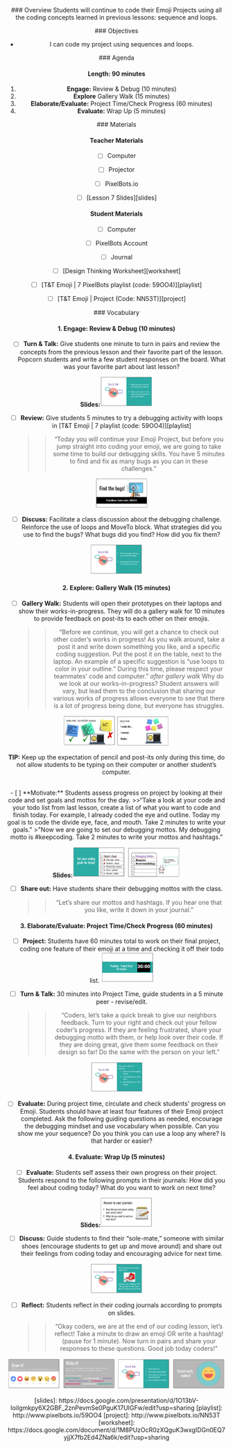 <header title='PixelBots Emoji' subtitle='Lesson 07: Project Time Continued'/>

<notable>

<iconp src='/icons/activity.png'>### Overview</iconp>
Students will continue to code their Emoji Projects using all the coding concepts learned in previous lessons: sequence and loops.

<iconp src='/icons/objectives.png'>### Objectives</iconp>
- I can code my project using sequences and loops.


<iconp src='/icons/agenda.png'>### Agenda</iconp>

#### Length: 90 minutes

1. **Engage:** Review & Debug  (10 minutes)
1. **Explore** Gallery Walk (15 minutes)
1. **Elaborate/Evaluate:** Project Time/Check Progress (60 minutes)
1. **Evaluate:** Wrap Up (5 minutes)



<note>

<iconp src='/icons/materials.png'>### Materials</iconp>

#### Teacher Materials
- [ ] Computer
- [ ] Projector
- [ ] PixelBots.io
- [ ] [Lesson 7 Slides][slides]



#### Student Materials
- [ ] Computer
- [ ] PixelBots Account
- [ ] Journal
- [ ] [Design Thinking Worksheet][worksheet]
- [ ] [T&T Emoji | 7 PixelBots playlist (code: 59OO4)][playlist]
- [ ] [T&T Emoji | Project (Code: NN53T)][project]


<iconp src='/icons/vocab.png'>### Vocabulary</iconp>



</note>
<pagebreak/>

#### 1. Engage: Review & Debug  (10 minutes)
- [ ] **Turn & Talk:** Give students one minute to turn in pairs and review the concepts from the previous lesson and their favorite part of the lesson. Popcorn students and write a few student responses on the board.
  <iconp type='question'>What was your favorite part about last lesson?</iconp>

<note>**Slides:**![slides](./images/turntalk.png)</note>

- [ ] **Review:** Give students 5 minutes to try a debugging activity with loops in [T&T Emoji | 7 playlist (code: 59OO4)][playlist]
  >>“Today you will continue your Emoji Project, but before you jump straight into coding your emoji, we are going to take some time to build our debugging skills. You have 5 minutes to find and fix as many bugs as you can in these challenges.”

  <note>![slides](./images/review.png)</note>
- [ ] **Discuss:** Facilitate a class discussion about the debugging challenge. Reinforce the use of loops and MoveTo block.
  <iconp type='question'>What strategies did you use to find the bugs?</iconp>
  <iconp type='question'>What bugs did you find? How did you fix them?</iconp>

<note>![slides](./images/discuss.png)</note>

#### 2. Explore: Gallery Walk (15 minutes)
- [ ] **Gallery Walk:** Students will open their prototypes on their laptops and show their works-in-progress. They will do a gallery walk for 10 minutes to provide feedback on post-its to each other on their emojis.
  >>“Before we continue, you will get a chance to check out other coder’s works in progress! As you walk around, take a post it and write down something you like, and a specific coding suggestion. Put the post it on the table, next to the laptop. An example of a specific suggestion is “use loops to color in your outline.” During this time, please respect your teammates’ code and computer.”
  *after gallery walk*
  <iconp type='question'>Why do we look at our works-in-progress?</iconp>
  <iconp type='answer'>Student answers will vary, but lead them to the conclusion that sharing our various works of progress allows everyone to see that there is a lot of progress being done, but everyone has struggles.</iconp>

<note>![slides](./images/walk.png)
![slides](./images/walk2.png)</note>

**TIP:** Keep up the expectation of pencil and post-its only during this time, do not allow students to be typing on their computer or another student’s computer.

<br/>
- [ ] **Motivate:** Students assess progress on project by looking at their code and set goals and mottos for the day.
  >>“Take a look at your code and your todo list from last lesson, create a list of what you want to code and finish today. For example, I already coded the eye and outline. Today my goal is to code the divide eye, face, and mouth. Take 2 minutes to write your goals."
  >"Now we are going to  set our debugging mottos. My debugging motto is #keepcoding.  Take 2 minutes to write your mottos and hashtags.”

  <note>**Slides:**![slides](./images/motivate.png)
  ![slides](./images/motivate2.png)</note>

- [ ] **Share out:** Have students share their debugging mottos with the class.
  >>“Let’s share our mottos and hashtags. If you hear one that you like, write it down in your journal.”

#### 3. Elaborate/Evaluate: Project Time/Check Progress (60 minutes)
- [ ] **Project:** Students have 60 minutes total to work on their final project, coding one feature of their emoji at a time and checking it off their todo list.
<note>![slides](./images/project.png)</note>

- [ ] **Turn & Talk:** 30 minutes into Project Time, guide students in a 5 minute peer - revise/edit.
  >>“Coders, let’s take a quick break to give our neighbors feedback. Turn to your right and check out your fellow coder’s progress. If they are feeling frustrated, share your debugging motto with them, or help look over their code. If they are doing great, give them some feedback on their design so far! Do the same with the person on your left.”

<note>![slides](./images/peerreview.png)</note>
- [ ] **Evaluate:** During project time, circulate and check students' progress on Emoji. Students should have at least four features of their Emoji project completed. Ask the following guiding questions as needed, encourage the debugging mindset and use vocabulary when possible.
  <iconp type='question'>Can you show me your sequence?</iconp>
  <iconp type='question'>Do you think you can use a loop any where? Is that harder or easier?</iconp>

#### 4. Evaluate: Wrap Up (5 minutes)
- [ ] **Evaluate:** Students self assess their own progress on their project. Students respond to the following prompts in their journals:
  <iconp type='question'>How did you feel about coding today?</iconp>
  <iconp type='question'>What do you want to work on next time?</iconp>

<note>**Slides:**![slides](./images/evaluate.png)</note>
- [ ] **Discuss:** Guide students to find their “sole-mate,” someone with similar shoes (encourage students to get up and move around) and share out their feelings from coding today and encouraging advice for next time.

<note>![slides](./images/sole.png)</note>
- [ ] **Reflect:** Students reflect in their coding journals according to prompts on slides.
  >>“Okay coders, we are at the end of our coding lesson, let’s reflect! Take a minute to draw an emoji OR write a hashtag! (pause for 1 minute). Now turn in pairs and share your responses to these questions. Good job today coders!"

<note>![slides](./images/reflect.png)
![slides](./images/reflect2.png)</note>


</notable>
[slides]: https://docs.google.com/presentation/d/1O13bV-IoiIgmkpy6X2GBF_2znPevmSe0PguK17UIGFw/edit?usp=sharing
[playlist]: http://www.pixelbots.io/59OO4
[project]: http://www.pixelbots.io/NN53T
[worksheet]: https://docs.google.com/document/d/1M8PUzOcR0zXQguK3wxgIDGn0EQ7yjjX7fb2Ed4ZNa6k/edit?usp=sharing

